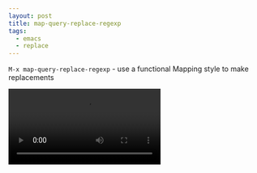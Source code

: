 ```yaml
---
layout: post
title: map-query-replace-regexp
tags:
  - emacs
  - replace
---
```


`M-x map-query-replace-regexp` - use a functional Mapping style to make replacements

<video controls autoplay>
  <source src="/public/videos/760318861954519040.mp4" type="video/mp4">
    Sorry your browser does not support the video tag, maybe time to upgrade?
</video>
